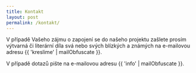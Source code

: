 ```yaml
---
title: Kontakt
layout: post
permalink: /kontakt/
---
```


V případě Vašeho zájmu o zapojení se do našeho projektu zašlete prosím výtvarná či literární díla svá nebo svých blízkých a známých na e-mailovou adresu {{ 'kreslime' | mailObfuscate }}.

V případě dotazů pište na e-mailovou adresu {{ 'info' | mailObfuscate }}.
